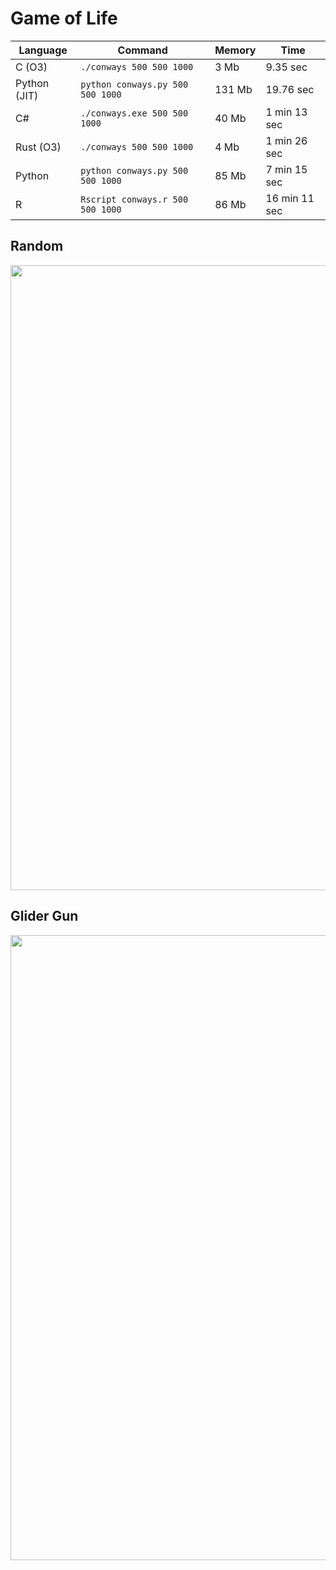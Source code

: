 # Game of Life

| Language    | Command                            | Memory   | Time         |
| ----------- |------------------------------------|--------- | ------------ |
| C (O3)      | `./conways 500 500 1000`           | 3 Mb     | 9.35 sec     |
| Python (JIT)| `python conways.py 500 500 1000`   | 131 Mb   | 19.76 sec    |
| C#          | `./conways.exe 500 500 1000`       | 40 Mb    | 1 min 13 sec |
| Rust (O3)   | `./conways 500 500 1000`           | 4 Mb     | 1 min 26 sec |
| Python      | `python conways.py 500 500 1000`   | 85 Mb    | 7 min 15 sec |
| R           | `Rscript conways.r 500 500 1000`   | 86 Mb    | 16 min 11 sec |

## Random

<p align="center">
  <img width="1000" src="images/random.gif">
</p>

## Glider Gun

<p align="center">
  <img width="1000" src="images/glider_gun.gif">
</p>
